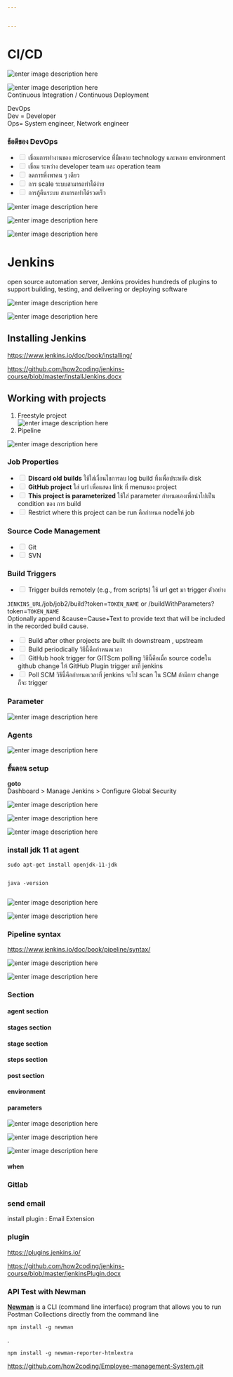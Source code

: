 ```yaml
---


---
```


<h1 id="cicd">CI/CD</h1>
<p><img src="https://s3.ap-southeast-1.amazonaws.com/how2coding.com/jenkins/ci-cd.png" alt="enter image description here"></p>
<p><img src="https://s3.ap-southeast-1.amazonaws.com/how2coding.com/jenkins/cicd2.png" alt="enter image description here"><br>
Continuous Integration / Continuous Deployment</p>
<p>DevOps<br>
Dev = Developer<br>
Ops= System engineer, Network engineer</p>
<h3 id="ข้อดีของ-devops">ข้อดีของ DevOps</h3>
<ul>
<li class="task-list-item"><input type="checkbox" class="task-list-item-checkbox" disabled=""> เชื่อมการทำงานของ microservice ที่มีหลาย technology และหลาย environment</li>
<li class="task-list-item"><input type="checkbox" class="task-list-item-checkbox" disabled=""> เชื่อม ระหว่าง developer team และ operation team</li>
<li class="task-list-item"><input type="checkbox" class="task-list-item-checkbox" disabled=""> ลดการพึ่งพาคน ๆ เดียว</li>
<li class="task-list-item"><input type="checkbox" class="task-list-item-checkbox" disabled=""> การ scale ระบบสามารถทำได้ง่าย</li>
<li class="task-list-item"><input type="checkbox" class="task-list-item-checkbox" disabled=""> การกู้คืนระบบ สามารถทำได้รวดเร็ว</li>
</ul>
<p><img src="https://s3.ap-southeast-1.amazonaws.com/how2coding.com/jenkins/cicd3.png" alt="enter image description here"></p>
<p><img src="https://s3.ap-southeast-1.amazonaws.com/how2coding.com/jenkins/cicd4.png" alt="enter image description here"></p>
<p><img src="https://s3.ap-southeast-1.amazonaws.com/how2coding.com/jenkins/cicdtool.png" alt="enter image description here"></p>
<h1 id="jenkins">Jenkins</h1>
<p>open source automation server, Jenkins provides hundreds of plugins to support building, testing, and delivering or deploying software</p>
<p><img src="https://s3.ap-southeast-1.amazonaws.com/how2coding.com/jenkins/jenkin1.png" alt="enter image description here"></p>
<p><img src="https://s3.ap-southeast-1.amazonaws.com/how2coding.com/jenkins/jenkin3.png" alt="enter image description here"></p>
<h2 id="installing-jenkins">Installing Jenkins</h2>
<p><a href="https://www.jenkins.io/doc/book/installing/">https://www.jenkins.io/doc/book/installing/</a></p>
<p><a href="https://github.com/how2coding/jenkins-course/blob/master/installJenkins.docx">https://github.com/how2coding/jenkins-course/blob/master/installJenkins.docx</a></p>
<h2 id="working-with-projects">Working with projects</h2>
<ol>
<li>Freestyle project<br>
<img src="https://s3.ap-southeast-1.amazonaws.com/how2coding.com/jenkins/jenkins5.jpg" alt="enter image description here"></li>
<li>Pipeline</li>
</ol>
<p><img src="https://s3.ap-southeast-1.amazonaws.com/how2coding.com/jenkins/pipe.png" alt="enter image description here"></p>
<h3 id="job-properties">Job Properties</h3>
<ul>
<li class="task-list-item"><input type="checkbox" class="task-list-item-checkbox" disabled=""> <strong>Discard old builds</strong> ใช้ใส่เงื่อนไขการลบ log build ทิ้งเพื่อประหยัด disk</li>
<li class="task-list-item"><input type="checkbox" class="task-list-item-checkbox" disabled=""> <strong>GitHub project</strong> ใส่ url เพื่อแสดง link ที่ menuของ project</li>
<li class="task-list-item"><input type="checkbox" class="task-list-item-checkbox" disabled=""> <strong>This project is parameterized</strong> ใช้ใส่ parameter กำหนดเองเพื่อนำไปเป็น condition ของ การ build</li>
<li class="task-list-item"><input type="checkbox" class="task-list-item-checkbox" disabled=""> Restrict where this project can be run คือกำหนด nodeให้ job</li>
</ul>
<h3 id="source-code-management">Source Code Management</h3>
<ul>
<li class="task-list-item"><input type="checkbox" class="task-list-item-checkbox" disabled=""> Git</li>
<li class="task-list-item"><input type="checkbox" class="task-list-item-checkbox" disabled=""> SVN</li>
</ul>
<h3 id="build-triggers">Build Triggers</h3>
<ul>
<li class="task-list-item"><input type="checkbox" class="task-list-item-checkbox" disabled=""> Trigger builds remotely (e.g., from scripts) ใช้ url get มา trigger ตัวอย่าง</li>
</ul>
<p><code>JENKINS_URL</code>/job/job2/build?token=<code>TOKEN_NAME</code> or /buildWithParameters?token=<code>TOKEN_NAME</code><br>
Optionally append &amp;cause=Cause+Text to provide text that will be included in the recorded build cause.</p>
<ul>
<li class="task-list-item"><input type="checkbox" class="task-list-item-checkbox" disabled=""> Build after other projects are built ทำ downstream , upstream</li>
<li class="task-list-item"><input type="checkbox" class="task-list-item-checkbox" disabled=""> Build periodically วิธีนี้คือกำหนดเวลา</li>
<li class="task-list-item"><input type="checkbox" class="task-list-item-checkbox" disabled=""> GitHub hook trigger for GITScm polling วิธีนี้คือเมื่อ source codeใน github change ให้ GitHub Plugin   trigger มาที่ jenkins</li>
<li class="task-list-item"><input type="checkbox" class="task-list-item-checkbox" disabled=""> Poll SCM วิธีนี้คือกำหนดเวลาที่ jenkins จะไป scan ใน SCM ถ้ามีการ change ก็จะ trigger</li>
</ul>
<h3 id="parameter">Parameter</h3>
<p><img src="https://s3.ap-southeast-1.amazonaws.com/how2coding.com/jenkins/set2/pipe5.png" alt="enter image description here"></p>
<h3 id="agents">Agents</h3>
<p><img src="https://s3.ap-southeast-1.amazonaws.com/how2coding.com/jenkins/set2/slave1.png" alt="enter image description here"></p>
<h3 id="ขั้นตอน-setup">ขั้นตอน setup</h3>
<p><strong>goto</strong><br>
Dashboard &gt; Manage Jenkins &gt; Configure Global Security</p>
<p><img src="https://s3.ap-southeast-1.amazonaws.com/how2coding.com/jenkins/set2/agent2.PNG" alt="enter image description here"></p>
<p><img src="https://s3.ap-southeast-1.amazonaws.com/how2coding.com/jenkins/set2/slave3.png" alt="enter image description here"></p>
<p><img src="https://s3.ap-southeast-1.amazonaws.com/how2coding.com/jenkins/set2/slave4.png" alt="enter image description here"></p>
<h3 id="install-jdk-11-at-agent">install jdk 11 at agent</h3>
<pre><code>sudo apt-get install openjdk-11-jdk

java -version
</code></pre>
<p><img src="https://s3.ap-southeast-1.amazonaws.com/how2coding.com/jenkins/set2/agent_node.PNG" alt="enter image description here"></p>
<p><img src="https://s3.ap-southeast-1.amazonaws.com/how2coding.com/jenkins/set2/agent_connectd.PNG" alt="enter image description here"></p>
<h3 id="pipeline-syntax">Pipeline syntax</h3>
<p><a href="https://www.jenkins.io/doc/book/pipeline/syntax/">https://www.jenkins.io/doc/book/pipeline/syntax/</a></p>
<p><img src="https://s3.ap-southeast-1.amazonaws.com/how2coding.com/jenkins/set2/pipe3.png" alt="enter image description here"></p>
<p><img src="https://s3.ap-southeast-1.amazonaws.com/how2coding.com/jenkins/set2/param1.png" alt="enter image description here"></p>
<h3 id="section">Section</h3>
<h4 id="agent-section">agent section</h4>
<h4 id="stages-section">stages section</h4>
<h4 id="stage-section">stage section</h4>
<h4 id="steps-section">steps section</h4>
<h4 id="post-section">post section</h4>
<h4 id="environment">environment</h4>
<h4 id="parameters">parameters</h4>
<p><img src="https://s3.ap-southeast-1.amazonaws.com/how2coding.com/jenkins/set2/pipe4.png" alt="enter image description here"></p>
<p><img src="https://s3.ap-southeast-1.amazonaws.com/how2coding.com/jenkins/set2/pipe5.png" alt="enter image description here"></p>
<p><img src="https://s3.ap-southeast-1.amazonaws.com/how2coding.com/jenkins/set2/pipe6.png" alt="enter image description here"></p>
<h4 id="when">when</h4>
<h3 id="gitlab">Gitlab</h3>
<h3 id="send-email">send email</h3>
<p>install plugin : Email Extension</p>
<h3 id="plugin">plugin</h3>
<p><a href="https://plugins.jenkins.io/">https://plugins.jenkins.io/</a></p>
<p><a href="https://github.com/how2coding/jenkins-course/blob/master/jenkinsPlugin.docx">https://github.com/how2coding/jenkins-course/blob/master/jenkinsPlugin.docx</a></p>
<h3 id="api-test-with-newman">API Test with Newman</h3>
<p><strong><a href="https://www.npmjs.com/package/newman">Newman</a></strong> is a CLI (command line interface) program that allows you to run Postman Collections directly from the command line</p>
<pre><code>npm install -g newman
</code></pre>
<p>.</p>
<pre><code>npm install -g newman-reporter-htmlextra
</code></pre>
<p><a href="https://github.com/how2coding/Employee-management-System.git">https://github.com/how2coding/Employee-management-System.git</a></p>

